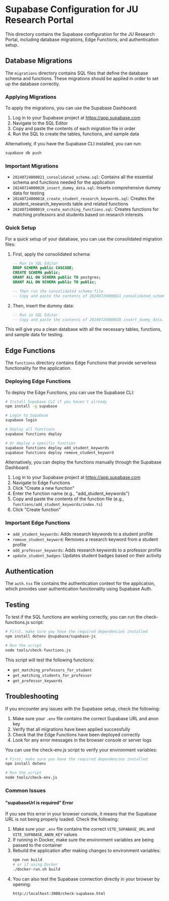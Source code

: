 # Supabase Configuration for JU Research Portal

This directory contains the Supabase configuration for the JU Research Portal, including database migrations, Edge Functions, and authentication setup.

## Database Migrations

The `migrations` directory contains SQL files that define the database schema and functions. These migrations should be applied in order to set up the database correctly.

### Applying Migrations

To apply the migrations, you can use the Supabase Dashboard:

1. Log in to your Supabase project at https://app.supabase.com
2. Navigate to the SQL Editor
3. Copy and paste the contents of each migration file in order
4. Run the SQL to create the tables, functions, and sample data

Alternatively, if you have the Supabase CLI installed, you can run:

```bash
supabase db push
```

### Important Migrations

- `20240724000021_consolidated_schema.sql`: Contains all the essential schema and functions needed for the application
- `20240724000020_insert_dummy_data.sql`: Inserts comprehensive dummy data for testing
- `20240724000018_create_student_research_keywords.sql`: Creates the student_research_keywords table and related functions
- `20240724000019_create_matching_functions.sql`: Creates functions for matching professors and students based on research interests

### Quick Setup

For a quick setup of your database, you can use the consolidated migration files:

1. First, apply the consolidated schema:
   ```sql
   -- Run in SQL Editor
   DROP SCHEMA public CASCADE;
   CREATE SCHEMA public;
   GRANT ALL ON SCHEMA public TO postgres;
   GRANT ALL ON SCHEMA public TO public;
   
   -- Then run the consolidated schema file
   -- Copy and paste the contents of 20240724000021_consolidated_schema.sql
   ```

2. Then, insert the dummy data:
   ```sql
   -- Run in SQL Editor
   -- Copy and paste the contents of 20240724000020_insert_dummy_data.sql
   ```

This will give you a clean database with all the necessary tables, functions, and sample data for testing.

## Edge Functions

The `functions` directory contains Edge Functions that provide serverless functionality for the application.

### Deploying Edge Functions

To deploy the Edge Functions, you can use the Supabase CLI:

```bash
# Install Supabase CLI if you haven't already
npm install -g supabase

# Login to Supabase
supabase login

# Deploy all functions
supabase functions deploy

# Or deploy a specific function
supabase functions deploy add_student_keywords
supabase functions deploy remove_student_keyword
```

Alternatively, you can deploy the functions manually through the Supabase Dashboard:

1. Log in to your Supabase project at https://app.supabase.com
2. Navigate to Edge Functions
3. Click "Create a new function"
4. Enter the function name (e.g., "add_student_keywords")
5. Copy and paste the contents of the function file (e.g., `functions/add_student_keywords/index.ts`)
6. Click "Create function"

### Important Edge Functions

- `add_student_keywords`: Adds research keywords to a student profile
- `remove_student_keyword`: Removes a research keyword from a student profile
- `add_professor_keywords`: Adds research keywords to a professor profile
- `update_student_badges`: Updates student badges based on their activity

## Authentication

The `auth.tsx` file contains the authentication context for the application, which provides user authentication functionality using Supabase Auth.

## Testing

To test if the SQL functions are working correctly, you can run the check-functions.js script:

```bash
# First, make sure you have the required dependencies installed
npm install dotenv @supabase/supabase-js

# Run the script
node tools/check-functions.js
```

This script will test the following functions:
- `get_matching_professors_for_student`
- `get_matching_students_for_professor`
- `get_professor_keywords`

## Troubleshooting

If you encounter any issues with the Supabase setup, check the following:

1. Make sure your `.env` file contains the correct Supabase URL and anon key
2. Verify that all migrations have been applied successfully
3. Check that the Edge Functions have been deployed correctly
4. Look for any error messages in the browser console or server logs

You can use the check-env.js script to verify your environment variables:

```bash
# First, make sure you have the required dependencies installed
npm install dotenv

# Run the script
node tools/check-env.js
```

### Common Issues

#### "supabaseUrl is required" Error

If you see this error in your browser console, it means that the Supabase URL is not being properly loaded. Check the following:

1. Make sure your `.env` file contains the correct `VITE_SUPABASE_URL` and `VITE_SUPABASE_ANON_KEY` values
2. If running in Docker, make sure the environment variables are being passed to the container
3. Rebuild the application after making changes to environment variables:
   ```bash
   npm run build
   # or if using Docker
   ./docker-run.sh build
   ```
4. You can also test the Supabase connection directly in your browser by opening:
   ```
   http://localhost:3000/check-supabase.html
   ``` 